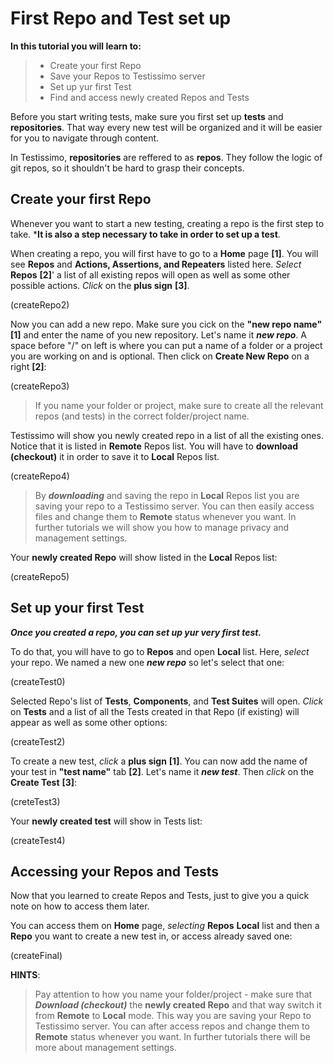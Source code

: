 # First Repo and Test set up

**In this tutorial you will learn to:**
> - Create your first Repo
> - Save your Repos to Testissimo server
> - Set up yur first Test
> - Find and access newly created Repos and Tests

Before you start writing tests, make sure you first set up **tests** and **repositories**. That way every new test will be organized and it will be easier for you to navigate through content.

In Testissimo, **repositories** are reffered to as **repos**. They follow the logic of git repos, so it shouldn't be hard to grasp their concepts.

## Create your first Repo
Whenever you want to start a new testing, creating a repo is the first step to take. ***It is also a step necessary to take in order to set up a test**. 

When creating a repo, you will first have to go to a **Home** page **[1]**. You will see **Repos** and **Actions, Assertions, and Repeaters** listed here. *Select* **Repos** **[2]**' a list of all existing repos will open as well as some other possible actions. *Click* on the **plus sign** **[3]**.

(createRepo2)

Now you can add a new repo. Make sure you cick on the **"new repo name"** **[1]** and enter the name of you new repository. Let's name it ***new repo***. A space before "/" on left is where you can put a name of a folder or a project you are working on and is optional. Then click on **Create New Repo** on a right **[2]**:

(createRepo3)

> If you name your folder or project, make sure to create all the relevant repos (and tests) in the correct folder/project name.

Testissimo will show you newly created repo in a list of all the existing ones. Notice that it is listed in **Remote** Repos list. You will have to **download** **(checkout)** it in order to save it to **Local** Repos list.

(createRepo4)

> By ***downloading*** and saving the repo in **Local** Repos list you are saving your repo to a Testissimo server. You can then easily access files and change them to **Remote** status whenever you want. In further tutorials we will show you how to manage privacy and management settings.

Your **newly created Repo** will show listed in the **Local** Repos list:

(createRepo5)

## Set up your first Test

***Once you created a repo, you can set up yur very first test.***

To do that, you will have to go to **Repos** and open **Local** list. Here, *select* your repo. We named a new one ***new repo*** so let's select that one:

(createTest0)

Selected Repo's list of **Tests**, **Components**, and **Test Suites** will open. *Click* on **Tests** and a list of all the Tests created in that Repo (if existing) will appear as well as some other options:

(createTest2)

To create a new test, *click* a **plus sign** **[1]**. You can now add the name of your test in **"test name"** tab **[2]**. Let's name it ***new test***. Then *click* on the **Create Test** **[3]**:

(creteTest3)

Your **newly created test** will show in Tests list:

(createTest4)

## Accessing your Repos and Tests

Now that you learned to create Repos and Tests, just to give you a quick note on how to access them later.

You can access them on **Home** page, *selecting* **Repos** **Local** list and then a **Repo** you want to create a new test in, or access already saved one:

(createFinal)

**HINTS**:
> Pay attention to how you name your folder/project - make sure that 
> ***Download (checkout)*** the **newly created Repo** and that way switch it from **Remote** to **Local** mode. This way you are saving your Repo to Testissimo server.
> You can after access repos and change them to **Remote** status whenever you want. In further tutorials there will be more about management settings.










